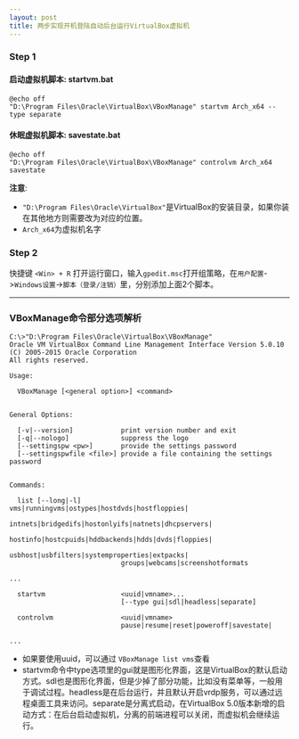 ```yaml
---
layout: post
title: 两步实现开机登陆自动后台运行VirtualBox虚拟机
---
```


### Step 1

#### 启动虚拟机脚本: startvm.bat

```batch
@echo off
"D:\Program Files\Oracle\VirtualBox\VBoxManage" startvm Arch_x64 --type separate
```

#### 休眠虚拟机脚本: savestate.bat
```batch
@echo off
"D:\Program Files\Oracle\VirtualBox\VBoxManage" controlvm Arch_x64 savestate
```

**注意**:
* `"D:\Program Files\Oracle\VirtualBox"`是VirtualBox的安装目录，如果你装在其他地方则需要改为对应的位置。
* `Arch_x64`为虚拟机名字

### Step 2

快捷键 `<Win> + R` 打开运行窗口，输入`gpedit.msc`打开组策略，在`用户配置`->`Windows设置`->`脚本（登录/注销）`里，分别添加上面2个脚本。

------
### VBoxManage命令部分选项解析

	C:\>"D:\Program Files\Oracle\VirtualBox\VBoxManage"
	Oracle VM VirtualBox Command Line Management Interface Version 5.0.10
	(C) 2005-2015 Oracle Corporation
	All rights reserved.

	Usage:

	  VBoxManage [<general option>] <command>


	General Options:

	  [-v|--version]            print version number and exit
	  [-q|--nologo]             suppress the logo
	  [--settingspw <pw>]       provide the settings password
	  [--settingspwfile <file>] provide a file containing the settings password


	Commands:
	
	  list [--long|-l]          vms|runningvms|ostypes|hostdvds|hostfloppies|
								intnets|bridgedifs|hostonlyifs|natnets|dhcpservers|
								hostinfo|hostcpuids|hddbackends|hdds|dvds|floppies|
								usbhost|usbfilters|systemproperties|extpacks|
								groups|webcams|screenshotformats
								
	...
	
	  startvm                   <uuid|vmname>...
								[--type gui|sdl|headless|separate]

	  controlvm                 <uuid|vmname>
								pause|resume|reset|poweroff|savestate|
								
	...
	
* 如果要使用uuid，可以通过 `VBoxManage list vms`查看
* startvm命令中type选项里的gui就是图形化界面，这是VirtualBox的默认启动方式。sdl也是图形化界面，但是少掉了部分功能，比如没有菜单等，一般用于调试过程。headless是在后台运行，并且默认开启vrdp服务，可以通过远程桌面工具来访问。separate是分离式启动，在VirtualBox 5.0版本新增的启动方式：在后台启动虚拟机，分离的前端进程可以关闭，而虚拟机会继续运行。
